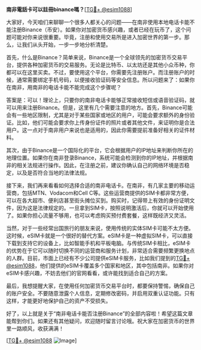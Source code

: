 **南非電話卡可以註冊binance嗎？**[[TG💪+ @esim1088](https://t.me/s/esim1088)]

大家好，今天咱们来聊聊一个很多人都关心的问题——在南非使用本地电话卡能不能注册Binance（币安）。如果你对加密货币感兴趣，或者已经在玩币了，这个问题可能对你来说很重要。毕竟，注册和使用交易所是进入加密世界的第一步。那么，让我们从头开始，一步一步地分析清楚。

首先，什么是Binance？简单来说，Binance是一个全球领先的加密货币交易平台，提供各种加密货币的交易服务。无论是比特币、以太坊还是其他小众币种，你都可以在这里买卖。不过，要使用这个平台，你需要先注册账户。而注册账户的时候，通常需要绑定手机号码，以便接收验证码等安全信息。所以问题来了：如果你在南非，用南非的电话卡能不能完成这个步骤呢？

答案是：可以！理论上，只要你的南非电话卡能够正常接收短信或语音验证码，就可以用来注册Binance。但是，这里有几个需要注意的地方。首先，Binance可能会有一些地区限制，尤其是对于某些国家或地区的用户，可能会要求额外的身份验证。比如，他们可能会要求你上传身份证件的照片或者其他文件，来证明你是合法用户。这一点对于南非用户来说也是适用的，因此你需要提前准备好相关的证件材料。

其次，由于Binance是一个国际化的平台，它会根据用户的IP地址来判断你所在的地理位置。如果你在南非登录Binance，系统可能会检测到你的IP地址，并根据南非的相关法规进行操作。因此，在注册之前，建议你确认自己的网络环境是否稳定，以及是否符合当地的法律法规。

接下来，我们再来看看如何选择合适的南非电话卡。在南非，有几家主要的移动运营商，包括MTN、Vodacom和Cell C等。这些运营商提供的SIM卡都非常方便，可以在各大超市、便利店甚至街头摊位买到。购买时，记得带上有效的身份证明文件，因为这是法律规定的。一旦拿到SIM卡，按照说明激活后，你就可以开始使用了。如果你担心流量不够用，也可以考虑购买预付费套餐，这样既经济又灵活。

当然，对于一些经常出国旅行的朋友来说，使用传统的实体SIM卡可能不太方便。这时候，eSIM卡就是一个很好的替代方案。eSIM卡是一种虚拟SIM卡，可以直接下载到支持它的设备上，比如智能手机和平板电脑。与传统SIM卡相比，eSIM卡的优势在于它可以随时切换不同的运营商和服务计划，非常适合需要频繁更换地点的人群。目前，市面上已经有不少公司提供eSIM卡服务，比如我们提到的[TG💪+ @esim1088](https://t.me/s/esim1088)，他们提供的eSIM卡覆盖多个国家和地区，其中包括南非。如果你对eSIM卡感兴趣，不妨去他们的官网看看，或许能找到适合自己的方案。

最后，我想提醒大家，在使用任何加密货币交易平台时，都要保持警惕，确保自己的账户安全。不要随意泄露个人信息，定期修改密码，并启用双重认证功能。只有这样，才能更好地保护自己的资产不受损失。

好了，以上就是关于“南非电话卡能否注册Binance”的全部内容啦！希望这篇文章能帮到你们。如果还有其他疑问，欢迎随时留言讨论哦。祝大家在加密货币的世界里一路顺风，收获满满！

[[TG💪+ @esim1088](https://t.me/s/esim1088) ![Image](https://i.postimg.cc/4NQfJmqS/Snipaste-2025-05-13-00-14-12.png)]